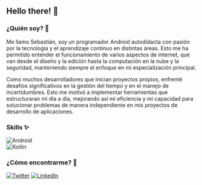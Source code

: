 ## Hello there! 👋

<!--
**SebasGRDev/SebasGRDev** is a ✨ _special_ ✨ repository because its `README.md` (this file) appears on your GitHub profile.

Here are some ideas to get you started:

- 🔭 I’m currently working on ...
- 🌱 I’m currently learning ...
- 👯 I’m looking to collaborate on ...
- 🤔 I’m looking for help with ...
- 💬 Ask me about ...
- 📫 How to reach me: ...
- 😄 Pronouns: ...
- ⚡ Fun fact: ...
-->
### ¿Quién soy? 💬
Me llamo Sebastián, soy un programador Android autodidacta con pasión por la tecnología y el aprendizaje continuo en distintas áreas. Esto me ha permitido entender el funcionamiento de varios aspectos de internet, que van desde el diseño y la edición hasta la computación en la nube y la seguridad, manteniendo siempre el enfoque en mi especialización principal.

Como muchos desarrolladores que inician proyectos propios, enfrenté desafíos significativos en la gestión del tiempo y en el manejo de incertidumbres. Esto me motivó a implementar herramientas que estructuraran mi día a día, mejorando así mi eficiencia y mi capacidad para solucionar problemas de manera independiente en mis proyectos de desarrollo de aplicaciones.
### Skills ✨
![Android](https://img.shields.io/badge/Android-3DDC84?style=for-the-badge&logo=android&logoColor=white&labelColor=101010)</br>
![Kotlin](https://img.shields.io/badge/Kotlin-009505?style=for-the-badge&logo=kotlin&logoColor=white&labelColor=101010)</br>

### ¿Cómo encontrarme? 🤔
[![Twitter](https://img.shields.io/badge/Twitter-@SebasGlezRdz-1DA1F2?style=for-the-badge&logo=twitter&logoColor=white&labelColor=101010)](https://twitter.com/SebasGlezRdz)
[![LinkedIn](https://img.shields.io/badge/LinkedIn-Sebastián_Gilberto_González_Rodríguez-0077B5?style=for-the-badge&logo=linkedin&logoColor=white&labelColor=101010)](https://www.linkedin.com/in/sebastián-gilberto-gonzález-rodríguez-3b2058192/)
